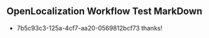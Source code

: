 ## OpenLocalization Workflow Test MarkDown
* 7b5c93c3-125a-4cf7-aa20-0569812bcf73 
thanks!<!--HONumber=Mar16_HO4-->
